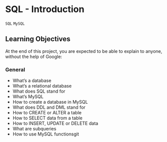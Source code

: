 # SQL - Introduction
`SQL` `MySQL`

## Learning Objectives
At the end of this project, you are expected to be able to explain to anyone, without the help of Google:

### General
- What’s a database
- What’s a relational database
- What does SQL stand for
- What’s MySQL
- How to create a database in MySQL
- What does DDL and DML stand for
- How to CREATE or ALTER a table
- How to SELECT data from a table
- How to INSERT, UPDATE or DELETE data
- What are subqueries
- How to use MySQL functionsgit